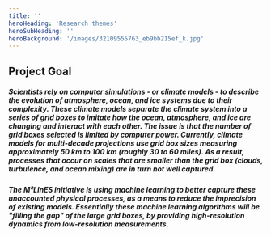```yaml
---
title: ''
heroHeading: 'Research themes'
heroSubHeading: ''
heroBackground: '/images/32109555763_eb9bb215ef_k.jpg'
---
```


## Project Goal

##### Scientists rely on computer simulations - or **climate models** - to describe the evolution of atmosphere, ocean, and ice systems due to their complexity. These climate models separate the climate system into a series of **grid boxes** to imitate how the ocean, atmosphere, and ice are changing and interact with each other. The issue is that the number of grid boxes selected is **limited by computer power**. Currently, climate models for multi-decade projections use grid box sizes measuring approximately 50 km to 100 km (roughly 30 to 60 miles). As a result, processes that occur on **scales that are smaller than the grid box** (clouds, turbulence, and ocean mixing) are in turn not well captured.  

##### The **M²LInES** initiative is using **machine learning** to better capture these unaccounted physical processes, as a means to reduce the imprecision of existing models. Essentially these machine learning algorithms will be "filling the gap" of the large grid boxes, by **providing high-resolution dynamics from low-resolution measurements**. 
